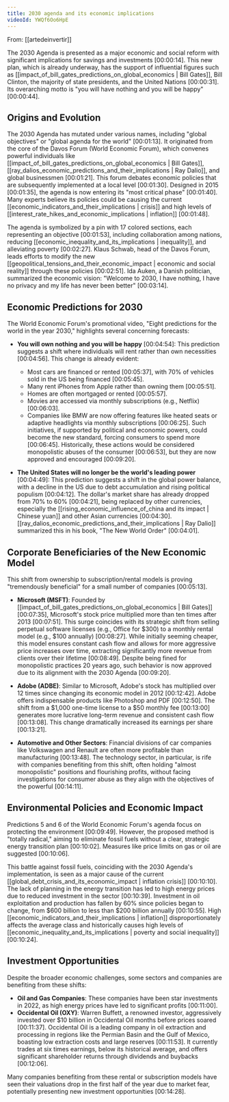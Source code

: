 ```yaml
---
title: 2030 agenda and its economic implications
videoId: YWQf6Oo6HpE
---
```


From: [[artedeinvertir]] <br/> 

The 2030 Agenda is presented as a major economic and social reform with significant implications for savings and investments <a class="yt-timestamp" data-t="00:00:14">[00:00:14]</a>. This new plan, which is already underway, has the support of influential figures such as [[impact_of_bill_gates_predictions_on_global_economics | Bill Gates]], Bill Clinton, the majority of state presidents, and the United Nations <a class="yt-timestamp" data-t="00:00:31">[00:00:31]</a>. Its overarching motto is "you will have nothing and you will be happy" <a class="yt-timestamp" data-t="00:00:44">[00:00:44]</a>.

## Origins and Evolution

The 2030 Agenda has mutated under various names, including "global objectives" or "global agenda for the world" <a class="yt-timestamp" data-t="00:01:13">[00:01:13]</a>. It originated from the core of the Davos Forum (World Economic Forum), which convenes powerful individuals like [[impact_of_bill_gates_predictions_on_global_economics | Bill Gates]], [[ray_dalios_economic_predictions_and_their_implications | Ray Dalio]], and global businessmen <a class="yt-timestamp" data-t="00:01:21">[00:01:21]</a>. This forum debates economic policies that are subsequently implemented at a local level <a class="yt-timestamp" data-t="00:01:30">[00:01:30]</a>. Designed in 2015 <a class="yt-timestamp" data-t="00:01:35">[00:01:35]</a>, the agenda is now entering its "most critical phase" <a class="yt-timestamp" data-t="00:01:40">[00:01:40]</a>. Many experts believe its policies could be causing the current [[economic_indicators_and_their_implications | crisis]] and high levels of [[interest_rate_hikes_and_economic_implications | inflation]] <a class="yt-timestamp" data-t="00:01:48">[00:01:48]</a>.

The agenda is symbolized by a pin with 17 colored sections, each representing an objective <a class="yt-timestamp" data-t="00:01:53">[00:01:53]</a>, including collaboration among nations, reducing [[economic_inequality_and_its_implications | inequality]], and alleviating poverty <a class="yt-timestamp" data-t="00:02:27">[00:02:27]</a>. Klaus Schwab, head of the Davos Forum, leads efforts to modify the new [[geopolitical_tensions_and_their_economic_impact | economic and social reality]] through these policies <a class="yt-timestamp" data-t="00:02:51">[00:02:51]</a>. Ida Auken, a Danish politician, summarized the economic vision: "Welcome to 2030, I have nothing, I have no privacy and my life has never been better" <a class="yt-timestamp" data-t="00:03:14">[00:03:14]</a>.

## Economic Predictions for 2030

The World Economic Forum's promotional video, "Eight predictions for the world in the year 2030," highlights several concerning forecasts:

*   **You will own nothing and you will be happy** <a class="yt-timestamp" data-t="00:04:54">[00:04:54]</a>: This prediction suggests a shift where individuals will rent rather than own necessities <a class="yt-timestamp" data-t="00:04:56">[00:04:56]</a>. This change is already evident:
    *   Most cars are financed or rented <a class="yt-timestamp" data-t="00:05:37">[00:05:37]</a>, with 70% of vehicles sold in the US being financed <a class="yt-timestamp" data-t="00:05:45">[00:05:45]</a>.
    *   Many rent iPhones from Apple rather than owning them <a class="yt-timestamp" data-t="00:05:51">[00:05:51]</a>.
    *   Homes are often mortgaged or rented <a class="yt-timestamp" data-t="00:05:57">[00:05:57]</a>.
    *   Movies are accessed via monthly subscriptions (e.g., Netflix) <a class="yt-timestamp" data-t="00:06:03">[00:06:03]</a>.
    *   Companies like BMW are now offering features like heated seats or adaptive headlights via monthly subscriptions <a class="yt-timestamp" data-t="00:06:25">[00:06:25]</a>. Such initiatives, if supported by political and economic powers, could become the new standard, forcing consumers to spend more <a class="yt-timestamp" data-t="00:06:45">[00:06:45]</a>. Historically, these actions would be considered monopolistic abuses of the consumer <a class="yt-timestamp" data-t="00:06:53">[00:06:53]</a>, but they are now approved and encouraged <a class="yt-timestamp" data-t="00:09:20">[00:09:20]</a>.

*   **The United States will no longer be the world's leading power** <a class="yt-timestamp" data-t="00:04:49">[00:04:49]</a>: This prediction suggests a shift in the global power balance, with a decline in the US due to debt accumulation and rising political populism <a class="yt-timestamp" data-t="00:04:12">[00:04:12]</a>. The dollar's market share has already dropped from 70% to 60% <a class="yt-timestamp" data-t="00:04:21">[00:04:21]</a>, being replaced by other currencies, especially the [[rising_economic_influence_of_china and its impact | Chinese yuan]] and other Asian currencies <a class="yt-timestamp" data-t="00:04:30">[00:04:30]</a>. [[ray_dalios_economic_predictions_and_their_implications | Ray Dalio]] summarized this in his book, "The New World Order" <a class="yt-timestamp" data-t="00:04:01">[00:04:01]</a>.

## Corporate Beneficiaries of the New Economic Model

This shift from ownership to subscription/rental models is proving "tremendously beneficial" for a small number of companies <a class="yt-timestamp" data-t="00:05:13">[00:05:13]</a>.

*   **Microsoft (MSFT)**: Founded by [[impact_of_bill_gates_predictions_on_global_economics | Bill Gates]] <a class="yt-timestamp" data-t="00:07:35">[00:07:35]</a>, Microsoft's stock price multiplied more than ten times after 2013 <a class="yt-timestamp" data-t="00:07:51">[00:07:51]</a>. This surge coincides with its strategic shift from selling perpetual software licenses (e.g., Office for $300) to a monthly rental model (e.g., $100 annually) <a class="yt-timestamp" data-t="00:08:27">[00:08:27]</a>. While initially seeming cheaper, this model ensures constant cash flow and allows for more aggressive price increases over time, extracting significantly more revenue from clients over their lifetime <a class="yt-timestamp" data-t="00:08:49">[00:08:49]</a>. Despite being fined for monopolistic practices 20 years ago, such behavior is now approved due to its alignment with the 2030 Agenda <a class="yt-timestamp" data-t="00:09:20">[00:09:20]</a>.

*   **Adobe (ADBE)**: Similar to Microsoft, Adobe's stock has multiplied over 12 times since changing its economic model in 2012 <a class="yt-timestamp" data-t="00:12:42">[00:12:42]</a>. Adobe offers indispensable products like Photoshop and PDF <a class="yt-timestamp" data-t="00:12:50">[00:12:50]</a>. The shift from a $1,000 one-time license to a $50 monthly fee <a class="yt-timestamp" data-t="00:13:00">[00:13:00]</a> generates more lucrative long-term revenue and consistent cash flow <a class="yt-timestamp" data-t="00:13:08">[00:13:08]</a>. This change dramatically increased its earnings per share <a class="yt-timestamp" data-t="00:13:21">[00:13:21]</a>.

*   **Automotive and Other Sectors**: Financial divisions of car companies like Volkswagen and Renault are often more profitable than manufacturing <a class="yt-timestamp" data-t="00:13:48">[00:13:48]</a>. The technology sector, in particular, is rife with companies benefiting from this shift, often holding "almost monopolistic" positions and flourishing profits, without facing investigations for consumer abuse as they align with the objectives of the powerful <a class="yt-timestamp" data-t="00:14:11">[00:14:11]</a>.

## Environmental Policies and Economic Impact

Predictions 5 and 6 of the World Economic Forum's agenda focus on protecting the environment <a class="yt-timestamp" data-t="00:09:49">[00:09:49]</a>. However, the proposed method is "totally radical," aiming to eliminate fossil fuels without a clear, strategic energy transition plan <a class="yt-timestamp" data-t="00:10:02">[00:10:02]</a>. Measures like price limits on gas or oil are suggested <a class="yt-timestamp" data-t="00:10:06">[00:10:06]</a>.

This battle against fossil fuels, coinciding with the 2030 Agenda's implementation, is seen as a major cause of the current [[global_debt_crisis_and_its_economic_impact | inflation crisis]] <a class="yt-timestamp" data-t="00:10:10">[00:10:10]</a>. The lack of planning in the energy transition has led to high energy prices due to reduced investment in the sector <a class="yt-timestamp" data-t="00:10:39">[00:10:39]</a>. Investment in oil exploitation and production has fallen by 60% since policies began to change, from $600 billion to less than $200 billion annually <a class="yt-timestamp" data-t="00:10:55">[00:10:55]</a>. High [[economic_indicators_and_their_implications | inflation]] disproportionately affects the average class and historically causes high levels of [[economic_inequality_and_its_implications | poverty and social inequality]] <a class="yt-timestamp" data-t="00:10:24">[00:10:24]</a>.

## Investment Opportunities

Despite the broader economic challenges, some sectors and companies are benefiting from these shifts:

*   **Oil and Gas Companies**: These companies have been star investments in 2022, as high energy prices have led to significant profits <a class="yt-timestamp" data-t="00:11:00">[00:11:00]</a>.
*   **Occidental Oil (OXY)**: Warren Buffett, a renowned investor, aggressively invested over $10 billion in Occidental Oil months before prices soared <a class="yt-timestamp" data-t="00:11:37">[00:11:37]</a>. Occidental Oil is a leading company in oil extraction and processing in regions like the Permian Basin and the Gulf of Mexico, boasting low extraction costs and large reserves <a class="yt-timestamp" data-t="00:11:53">[00:11:53]</a>. It currently trades at six times earnings, below its historical average, and offers significant shareholder returns through dividends and buybacks <a class="yt-timestamp" data-t="00:12:06">[00:12:06]</a>.

Many companies benefiting from these rental or subscription models have seen their valuations drop in the first half of the year due to market fear, potentially presenting new investment opportunities <a class="yt-timestamp" data-t="00:14:28">[00:14:28]</a>.
